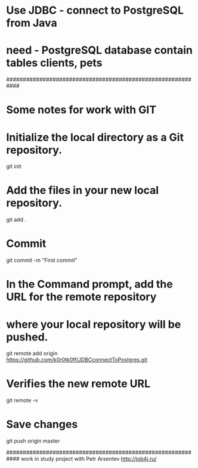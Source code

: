 
 # Use JDBC - connect to PostgreSQL from Java
 # need - PostgreSQL database contain tables clients, pets 

############################################################
 # Some notes for work with GIT

 # Initialize the local directory as a Git repository.
git init

 # Add the files in your new local repository.
git add .

 # Commit
git commit -m "First commit"

 # In the Command prompt, add the URL for the remote repository 
 # where your local repository will be pushed.
git remote add origin https://github.com/k0r0tk0ff/JDBCconnectToPostgres.git

 # Verifies the new remote URL
git remote -v

 # Save changes
git push origin master




############################################################ 
 work in study project with Petr Arsentev 
 http://job4j.ru/
